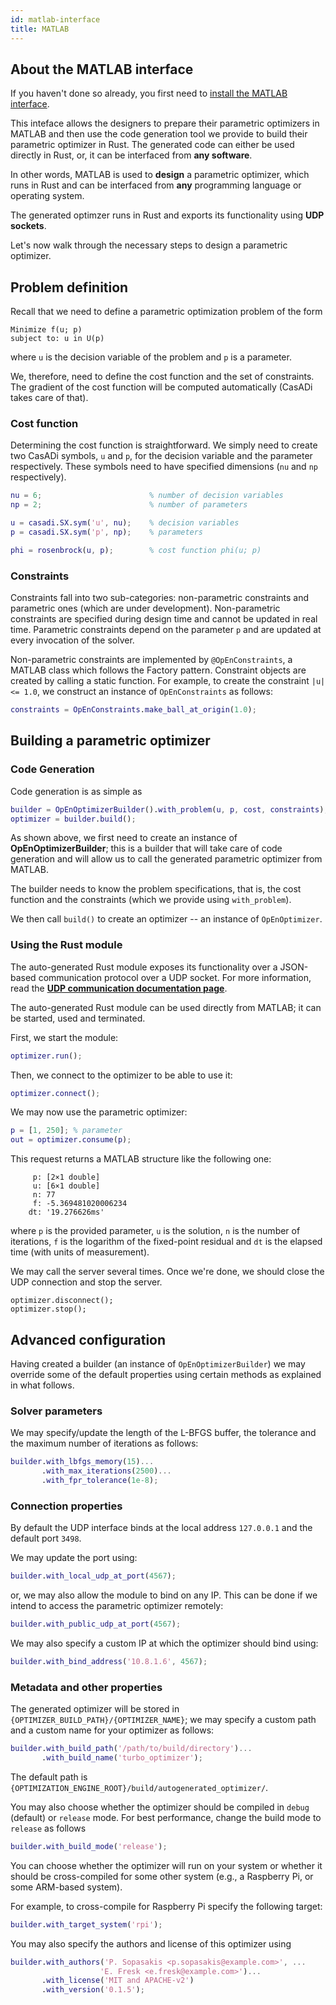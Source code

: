 ```yaml
---
id: matlab-interface
title: MATLAB
---
```


## About the MATLAB interface
If you haven't done so already, you first need to [install the MATLAB interface](./installation#matlab-interface).

This inteface allows the designers to prepare their parametric optimizers in MATLAB and then use the code generation tool we provide to build their parametric optimizer in Rust. The generated code can either be used directly in Rust, or, it can be interfaced from **any software**. 

In other words, MATLAB is used to **design** a parametric optimizer, which runs in Rust and can be interfaced from **any** programming language or operating system.

The generated optimzer runs in Rust and exports its functionality using **UDP sockets**.

Let's now walk through the necessary steps to design a parametric optimizer.

## Problem definition

Recall that we need to define a parametric optimization problem of the form

```text
Minimize f(u; p)
subject to: u in U(p)
```

where `u` is the decision variable of the problem and `p` is a parameter.

We, therefore, need to define the cost function and the set of constraints. The gradient of the cost function will be computed automatically (CasADi takes care of that).


### Cost function
Determining the cost function is straightforward. We simply need to create two CasADi symbols, `u` and `p`, for the decision variable and the parameter respectively. These symbols need to have specified dimensions (`nu` and `np` respectively).

```matlab
nu = 6;                        % number of decision variables
np = 2;                        % number of parameters 

u = casadi.SX.sym('u', nu);    % decision variables
p = casadi.SX.sym('p', np);    % parameters

phi = rosenbrock(u, p);        % cost function phi(u; p) 
```

### Constraints

Constraints fall into two sub-categories: non-parametric constraints and parametric ones (which are under development). Non-parametric constraints are specified during design time and cannot be updated in real time. Parametric constraints depend on the parameter `p` and are updated at every invocation of the solver.

Non-parametric constraints are implemented by `@OpEnConstraints`, a MATLAB class which follows the Factory pattern. Constraint objects are created by calling a static function. For example, to create the constraint `|u| <= 1.0`, we construct an instance of `OpEnConstraints` as follows:


```matlab
constraints = OpEnConstraints.make_ball_at_origin(1.0);
```

## Building a parametric optimizer 

### Code Generation

Code generation is as simple as 

```matlab
builder = OpEnOptimizerBuilder().with_problem(u, p, cost, constraints);
optimizer = builder.build();
```

As shown above, we first need to create an instance of **OpEnOptimizerBuilder**; this is a builder that will take care of code generation and will allow us to call the generated parametric optimizer from MATLAB.


The builder needs to know the problem specifications, that is, the cost function and the constraints (which we provide using `with_problem`).

We then call `build()` to create an optimizer -- an instance of `OpEnOptimizer`.



### Using the Rust module
The auto-generated Rust module exposes its functionality over a JSON-based communication protocol over a UDP socket. For more information, read the [**UDP communication documentation page**](./udp-sockets).

The auto-generated Rust module can be used directly from MATLAB; it can be started, used and terminated.

First, we start the module:

```matlab
optimizer.run();
```

Then, we connect to the optimizer to be able to use it:

```matlab
optimizer.connect();
```

We may now use the parametric optimizer:

```matlab
p = [1, 250]; % parameter
out = optimizer.consume(p);
```

This request returns a MATLAB structure like the following one:

```text
     p: [2×1 double]
     u: [6×1 double]
     n: 77
     f: -5.369481020006234
    dt: '19.276626ms'
```

where `p` is the provided parameter, `u` is the solution, `n` is the number of iterations, `f` is the logarithm of the fixed-point residual and `dt` is the elapsed time (with units of measurement).

We may call the server several times. Once we're done, we should close the UDP connection and stop the server.

```matlabf
optimizer.disconnect();
optimizer.stop();
```

## Advanced configuration

Having created a builder (an instance of `OpEnOptimizerBuilder`) we may override some of the default properties using certain methods as explained in what follows.

### Solver parameters
We may specify/update the length of the L-BFGS  buffer, the tolerance and the maximum number of iterations as follows:

```matlab
builder.with_lbfgs_memory(15)...
       .with_max_iterations(2500)...
       .with_fpr_tolerance(1e-8);
```

### Connection properties
By default the UDP interface binds at the local address `127.0.0.1` and the default port `3498`. 

We may update the port using:

```matlab
builder.with_local_udp_at_port(4567);
```

or, we may also allow the module to bind on any IP. This can be done if we intend to access the parametric optimizer remotely:

```matlab
builder.with_public_udp_at_port(4567);
```

We may also specify a custom IP at which the optimizer should bind using:

```matlab
builder.with_bind_address('10.8.1.6', 4567);
```

### Metadata and other properties

The generated optimizer will be stored in `{OPTIMIZER_BUILD_PATH}/{OPTIMIZER_NAME}`; we may specify a custom path and a custom name for your optimizer as follows:

```matlab
builder.with_build_path('/path/to/build/directory')...
       .with_build_name('turbo_optimizer');
```
The default path is `{OPTIMIZATION_ENGINE_ROOT}/build/autogenerated_optimizer/`.

You may also choose whether the optimizer should be compiled in `debug` (default) or `release` mode. For best performance, change the build mode to `release` as follows

```matlab
builder.with_build_mode('release');
```

You can choose whether the optimizer will run on your system or whether it should be cross-compiled for some other system (e.g., a Raspberry Pi, or some ARM-based system).

For example, to cross-compile for Raspberry Pi specify the following target:


```matlab
builder.with_target_system('rpi');
```

You may also specify the authors and license of this optimizer using

```matlab
builder.with_authors('P. Sopasakis <p.sopasakis@example.com>', ...
                    'E. Fresk <e.fresk@example.com>')...
       .with_license('MIT and APACHE-v2')
       .with_version('0.1.5');
```
       